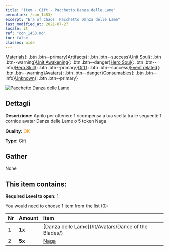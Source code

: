 ```yaml
---
title: "Item - Gift - Pacchetto Danza delle Lame"
permalink: /con_1453/
excerpt: "Era of Chaos  Pacchetto Danza delle Lame"
last_modified_at: 2021-07-27
locale: it
ref: "con_1453.md"
toc: false
classes: wide
---
```

 [Materials](/ItemsIT/){: .btn .btn--primary}[Artifacts](/ItemsIT/Artifacts/){: .btn .btn--success}[Unit Soul](/ItemsIT/UnitSoul/){: .btn .btn--warning}[Unit Awakening](/ItemsIT/UnitAwakening/){: .btn .btn--danger}[Hero Soul](/ItemsIT/HeroSoul/){: .btn .btn--info}[Hero Skill](/ItemsIT/HeroSkill/){: .btn .btn--primary}[Gift](/ItemsIT/Gift/){: .btn .btn--success}[Event related](/ItemsIT/Events/){: .btn .btn--warning}[Avatars](/ItemsIT/Avatars/){: .btn .btn--danger}[Consumables](/ItemsIT/Consumables/){: .btn .btn--info}[Unknown](/ItemsIT/Unknown/){: .btn .btn--primary}

 ![Pacchetto Danza delle Lame](/images/t/i_907067.png)

## Dettagli
 **Descrizione:** Aprilo per ottenere 1 ricompensa a tua scelta tra le seguenti: 1 cornice avatar Danza delle Lame o 5 token Naga

 **Quality:** <span style="color: #FF8C00">OK</span>

 **Type:** Gift

## Gather

  None

## This item contains:

 **Required Level to open:** 1

 You would need to choose 1 item from the list (0):

  | Nr | Amount |     Item    |
  |:---|:-------|:------------|
  | 1 |  **1x** | [Danza delle Lame](/it/Avatars/Dance of the Blades/) |  | 
  | 2 |  **5x** | [Naga](/ItemsIT/unt_240/) |  | 
